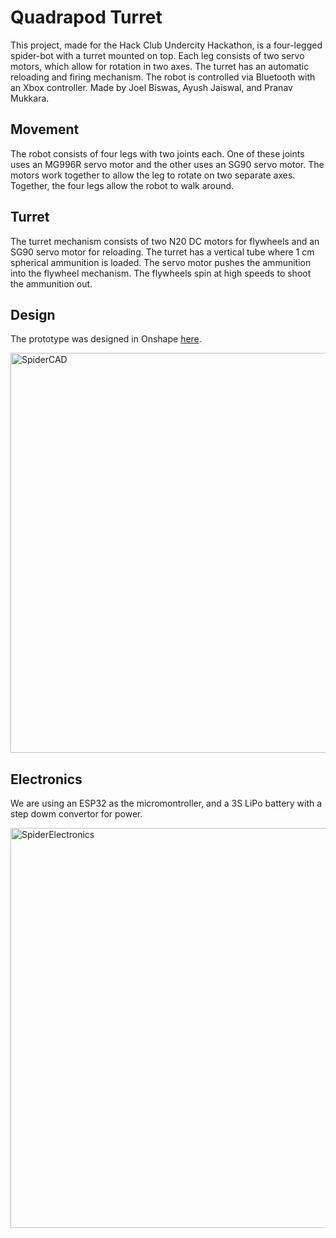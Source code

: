 # Quadrapod Turret
This project, made for the Hack Club Undercity Hackathon, is a four-legged spider-bot with a turret mounted on top. Each leg consists of two servo motors, which allow for rotation in two axes. The turret has an automatic reloading and firing mechanism. The robot is controlled via Bluetooth with an Xbox controller. Made by Joel Biswas, Ayush Jaiswal, and Pranav Mukkara.

## Movement
The robot consists of four legs with two joints each. One of these joints uses  an MG996R servo motor and the other uses an SG90 servo motor. The motors work together to allow the leg to rotate on two separate axes. Together, the four legs allow the robot to walk around.

## Turret
The turret mechanism consists of two N20 DC motors for flywheels and an SG90 servo motor for reloading. The turret has a vertical tube where 1 cm spherical ammunition is loaded. The servo motor pushes the ammunition into the flywheel mechanism. The flywheels spin at high speeds to shoot the ammunition out.

## Design
The prototype was designed in Onshape [here]([url](https://cad.onshape.com/documents/1f07b48c7f0c844885f208f0/w/35ef43929f689d5c59df734c/e/4c060ffb7e05090ceb09d7bd?renderMode=0&uiState=6873fecd0579b80fab54201e)). 

<img height="640" alt="SpiderCAD" src="https://github.com/user-attachments/assets/bea3b32c-5225-448c-92d8-1fc45c49b6b2" />

## Electronics
We are using an ESP32 as the micromontroller, and a 3S LiPo battery with a step dowm convertor for power.

<img height="640" alt="SpiderElectronics" src="https://github.com/user-attachments/assets/5ef90585-03eb-4e1b-be08-aa07ac92e070" />

